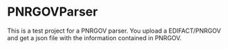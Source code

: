 # PNRGOVParser
This is a test project for a PNRGOV parser. You upload a EDIFACT/PNRGOV and get a json file with the information contained in PNRGOV.
